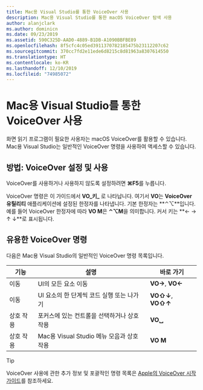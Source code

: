 ```yaml
---
title: Mac용 Visual Studio를 통한 VoiceOver 사용
description: Mac용 Visual Studio를 통한 macOS VoiceOver 탐색 사용
author: alanjclark
ms.author: dominicn
ms.date: 09/23/2019
ms.assetid: 590C325D-AAD0-4889-B1DB-A1090BBFBE89
ms.openlocfilehash: 8f5cfc4c05ed3911370782185475b23112207c62
ms.sourcegitcommit: 370cc7fd2e11ede6d8215c8d81963a8307614550
ms.translationtype: HT
ms.contentlocale: ko-KR
ms.lasthandoff: 12/10/2019
ms.locfileid: "74985072"
---
```

# <a name="using-voiceover-with-visual-studio-for-mac"></a>Mac용 Visual Studio를 통한 VoiceOver 사용

화면 읽기 프로그램이 필요한 사용자는 macOS VoiceOver를 활용할 수 있습니다. Mac용 Visual Studio는 일반적인 VoiceOver 명령을 사용하여 액세스할 수 있습니다.

## <a name="how-to-enable-and-use-voiceover"></a>방법: VoiceOver 설정 및 사용

VoiceOver를 사용하거나 사용하지 않도록 설정하려면 **&#8984;F5**를 누릅니다.

VoiceOver 명령은 이 가이드에서 **VO_키_** 로 나타납니다. 여기서 **VO**는 **VoiceOver 유틸리티** 애플리케이션에 설정된 한정자를 나타냅니다. 기본 한정자는 **⌃⌥**입니다. 예를 들어 VoiceOver 한정자에 따라 **VO M**은 **⌃⌥M**을 의미합니다. 커서 키는 **← → ↑ ↓**로 표시됩니다.

## <a name="useful-voiceover-commands"></a>유용한 VoiceOver 명령

다음은 Mac용 Visual Studio의 일반적인 VoiceOver 명령 목록입니다.

|기능|설명|바로 가기|
|-------|-----------|--------|
|이동|UI의 모든 요소 이동|**VO→**, **VO←**|
|이동|UI 요소의 한 단계씩 코드 실행 또는 나가기|**VO⇧↓**, **VO⇧↑**|
|상호 작용|포커스에 있는 컨트롤을 선택하거나 상호 작용|**VO␣**|
|상호 작용|Mac용 Visual Studio 메뉴 모음과 상호 작용|**VO M**|

> [!TIP]
> VoiceOver 사용에 관한 추가 정보 및 포괄적인 명령 목록은 [Apple의 VoiceOver 시작 가이드](https://support.apple.com/en-us/guide/voiceover-guide/welcome/web)를 참조하세요.